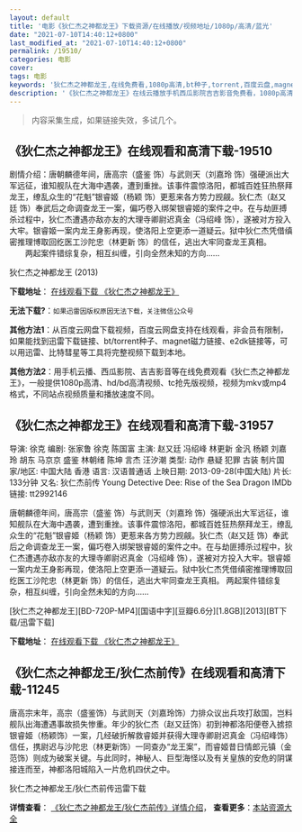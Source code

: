 ```yaml
---
layout: default
title: '电影《狄仁杰之神都龙王》下载资源/在线播放/视频地址/1080p/高清/蓝光'
date: "2021-07-10T14:40:12+0800"
last_modified_at: "2021-07-10T14:40:12+0800"
permalink: /19510/
categories: 电影
cover:
tags: 电影
keywords: '狄仁杰之神都龙王,在线免费看,1080p高清,bt种子,torrent,百度云盘,magnet,磁力链,迅雷下载资源'
description: '《狄仁杰之神都龙王》在线云播放手机西瓜影院吉吉影音免费看，1080p高清bd/hd未删减完整版和tc抢先枪版，mkv/mp4格式，附带bt/torrent种子、magnet/磁力链、百度云盘、网盘资源迅雷下载链接'
---
```


>内容采集生成，如果链接失效，多试几个。


## 《狄仁杰之神都龙王》在线观看和高清下载-19510

剧情介绍：唐朝麟德年间，唐高宗（盛鉴 饰）与武则天（刘嘉玲 饰）强硬派出大军远征，谁知舰队在大海中遇袭，遭到重挫。该事件震惊洛阳，都城百姓狂热祭拜龙王，缭乱众生的“花魁”银睿姬（杨颖 饰）更惹来各方势力觊觎。狄仁杰（赵又廷 饰）奉武后之命调查龙王一案，偏巧卷入绑架银睿姬的案件之中。在与劫匪搏杀过程中，狄仁杰遭遇亦敌亦友的大理寺卿尉迟真金（冯绍峰 饰），遂被对方投入大牢。银睿姬一案内龙王身影再现，使洛阳上空更添一道疑云。狱中狄仁杰凭借缜密推理博取回纥医工沙陀忠（林更新 饰）的信任，逃出大牢同查龙王真相。  　　两起案件错综复杂，相互纠缠，引向全然未知的方向……


狄仁杰之神都龙王 (2013)

**下载地址**： [在线观看下载 《狄仁杰之神都龙王》](https://www.btbtdy.me/btdy/dy2307.html) 


**无法下载?**：`如果迅雷因版权原因无法下载，关注微信公众号 `

**其他方法1**：从百度云网盘下载视频，百度云网盘支持在线观看，非会员有限制，如果能找到迅雷下载链接、bt/torrent种子、magnet磁力链接、e2dk链接等，可以用迅雷、比特彗星等工具将完整视频下载到本地。

**其他方法2**：用手机云播、西瓜影院、吉吉影音等在线免费观看《狄仁杰之神都龙王》，一般提供1080p高清、hd/bd高清视频、tc抢先版视频，视频为mkv或mp4格式，不同站点视频质量和播放速度不同。


## 《狄仁杰之神都龙王》在线观看和高清下载-31957

导演: 徐克 编剧: 张家鲁 徐克 陈国富 主演: 赵又廷 冯绍峰 林更新 金汎 杨颖 刘嘉玲 胡东 马京京 盛鉴 林朝绪 陈坤 言杰 汪汐潮 类型: 动作 悬疑 犯罪 古装 制片国家/地区: 中国大陆 香港 语言: 汉语普通话 上映日期: 2013-09-28(中国大陆) 片长: 133分钟 又名: 狄仁杰前传 Young Detective Dee: Rise of the Sea Dragon IMDb链接: tt2992146

唐朝麟德年间，唐高宗（盛鉴 饰）与武则天（刘嘉玲 饰）强硬派出大军远征，谁知舰队在大海中遇袭，遭到重挫。该事件震惊洛阳，都城百姓狂热祭拜龙王，缭乱众生的“花魁”银睿姬（杨颖 饰）更惹来各方势力觊觎。狄仁杰（赵又廷 饰）奉武后之命调查龙王一案，偏巧卷入绑架银睿姬的案件之中。在与劫匪搏杀过程中，狄仁杰遭遇亦敌亦友的大理寺卿尉迟真金（冯绍峰 饰），遂被对方投入大牢。银睿姬一案内龙王身影再现，使洛阳上空更添一道疑云。狱中狄仁杰凭借缜密推理博取回纥医工沙陀忠（林更新 饰）的信任，逃出大牢同查龙王真相。 两起案件错综复杂，相互纠缠，引向全然未知的方向……


[狄仁杰之神都龙王][BD-720P-MP4][国语中字][豆瓣6.6分][1.8GB][2013][BT下载/迅雷下载]

**下载地址**： [在线观看下载 《狄仁杰之神都龙王》](https://www.btdx8.com/torrent/young_detective_dee_rise_of_the_sea_dragon_2013.html) 


## 《狄仁杰之神都龙王/狄仁杰前传》在线观看和高清下载-11245

唐高宗末年，高宗（盛鉴饰）与武则天（刘嘉玲饰）力排众议出兵攻打敌国，岂料舰队出海遭遇事故损失惨重。年少的狄仁杰（赵又廷饰）初到神都洛阳便卷入掳掠银睿姬（杨颖饰）一案，几经破折解救睿姬并获得大理寺卿尉迟真金（冯绍峰饰）信任，携尉迟与沙陀忠（林更新饰）一同查办“龙王案”，而睿姬昔日情郎元镇（金范饰）则成为破案关键。与此同时，神秘人、巨型海怪以及有关皇族的安危的阴谋接连而至，神都洛阳城陷入一片危机四伏之中。


狄仁杰之神都龙王/狄仁杰前传迅雷下载

**详情查看**： [《狄仁杰之神都龙王/狄仁杰前传》详情介绍](/movie/11245/)， **查看更多**：[本站资源大全](/movie/t/all/)

